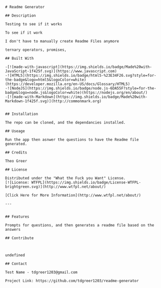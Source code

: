 
    # Readme Generator

    ## Description
    
    Testing to see if it works

    To see if it work

    I don't have to manually create Readme Files anymore

    ternary operators, promises, 

    ## Built With

    -[![made-with-javascript](https://img.shields.io/badge/Made%20with-JavaScript-1f425f.svg)](https://www.javascript.com)
    -![HTML5](https://img.shields.io/badge/html5-%23E34F26.svg?style=for-the-badge&logo=html5&logoColor=white)(https://developer.mozilla.org/en-US/docs/Glossary/HTML5)
    -![NodeJS](https://img.shields.io/badge/node.js-6DA55F?style=for-the-badge&logo=node.js&logoColor=white)(https://nodejs.org/en/about/)
    -[![made-with-Markdown](https://img.shields.io/badge/Made%20with-Markdown-1f425f.svg)](http://commonmark.org)
    

    ## Installation

    The repo can be cloned, and the dependancies installed.

    ## Useage

    Run the app then asnwer the questions to have the Readme file generated.

    ## Credits

    Theo Greer

    ## License

    Distributed under the "What the Fuck you Want" License.
    [![License: WTFPL](https://img.shields.io/badge/License-WTFPL-brightgreen.svg)](http://www.wtfpl.net/about/)

    [Click Here for More Information](http://www.wtfpl.net/about/)

    ---
  

    ## Features

    Prompts for questions, and then generates a readme file based on the answers

    ## Contribute

    

    undefined

    ## Contact

    Test Name - tdgreer1203@gmail.com

    Project Link: https://github.com/tdgreer1203/readme-generator
  